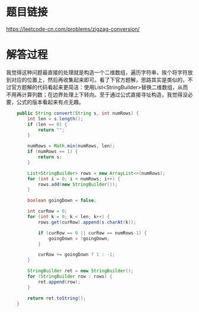 # 题目链接
https://leetcode-cn.com/problems/zigzag-conversion/

# 解答过程
我觉得这种问题最直接的处理就是构造一个二维数组，遍历字符串，挨个将字符放到对应的位置上，然后再收集起来即可。看了下官方题解，思路其实是类似的，不过官方题解的代码看起来更简洁：使用List\<StringBuilder\>替换二维数组，从而不用再计算列数；在边界处理上下转向。至于通过公式直接寻址构造，我觉得没必要，公式的版本看起来有点无趣。

```java
    public String convert(String s, int numRows) {
        int len = s.length();
        if (len == 0) {
            return "";
        }

        numRows = Math.min(numRows, len);
        if (numRows == 1) {
            return s;
        }

        List<StringBuilder> rows = new ArrayList<>(numRows);
        for (int i = 0; i < numRows; i++) {
            rows.add(new StringBuilder());
        }

        boolean goingDown = false;

        int curRow = 0;
        for (int k = 0; k < len; k++) {
            rows.get(curRow).append(s.charAt(k));

            if (curRow == 0 || curRow == numRows-1) {
                goingDown = !goingDown;
            }

            curRow += goingDown ? 1 : -1;
        }

        StringBuilder ret = new StringBuilder();
        for (StringBuilder row : rows) {
            ret.append(row);
        }

        return ret.toString();
    }
```